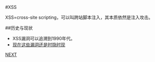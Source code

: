 #XSS

XSS=cross-site scripting，可以叫跨站脚本注入，其本质依然是注入攻击。

##历史与现状

* XSS漏洞可以追溯到1990年代。
* [现在这些漏洞还是时隐时现](ref/5051839b8efaf0b159020de2.html)

[NEXT](1.2.sql-injection.md)